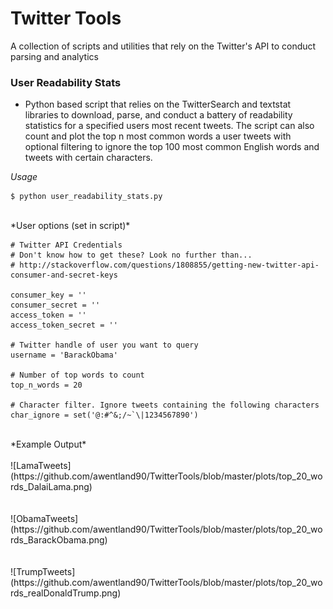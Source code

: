 # Twitter Tools


A collection of scripts and utilities that rely on the Twitter's API to conduct parsing and analytics


### User Readability Stats

* Python based script that relies on the TwitterSearch and textstat libraries to download, parse, and conduct a battery of readability statistics for a specified users most recent tweets. The script can also count and plot the top n most common words a user tweets with optional filtering to ignore the top 100 most common English words and tweets with certain characters.


*Usage*

~~~
$ python user_readability_stats.py
~~~
<br>
*User options (set in script)*

~~~
# Twitter API Credentials
# Don't know how to get these? Look no further than...
# http://stackoverflow.com/questions/1808855/getting-new-twitter-api-consumer-and-secret-keys

consumer_key = ''
consumer_secret = ''
access_token = ''
access_token_secret = ''

# Twitter handle of user you want to query
username = 'BarackObama'

# Number of top words to count
top_n_words = 20

# Character filter. Ignore tweets containing the following characters
char_ignore = set('@:#^&;/~`\|1234567890')

~~~

<br>
*Example Output*
<br>
<br>
![LamaTweets](https://github.com/awentland90/TwitterTools/blob/master/plots/top_20_words_DalaiLama.png)
<br>
<br>
<br>
![ObamaTweets](https://github.com/awentland90/TwitterTools/blob/master/plots/top_20_words_BarackObama.png)
<br>
<br>
<br>
![TrumpTweets](https://github.com/awentland90/TwitterTools/blob/master/plots/top_20_words_realDonaldTrump.png)
